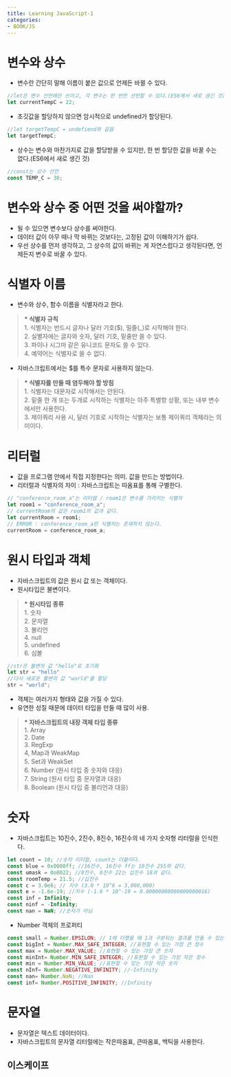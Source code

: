 ```yaml
---
title: Learning JavaScript-1
categories:
- BOOK/JS
---
```


# 변수와 상수<br/>
- 변수란 간단히 말해 이름이 붙은 값으로 언제든 바뀔 수 있다.<br/>

```js
//let은 변수 선언에만 쓰이고, 각 변수는 한 번만 선언할 수 있다.(ES6에서 새로 생긴 것)
let currentTempC = 22;
```

- 초깃값을 할당하지 않으면 암시적으로 undefined가 할당된다.<br/>

```js
//let targetTempC = undefiend와 같음
let targetTempC;
```

- 상수는 변수와 마찬가지로 값을 할당받을 수 있지만, 한 번 할당한 값을 바꿀 수는 없다.(ES6에서 새로 생긴 것)<br/>

```js
//const는 상수 선언
const TEMP_C = 30;
```

# 변수와 상수 중 어떤 것을 써야할까?<br/>
- 될 수 있으면 변수보다 상수를 써야한다.<br/>
- 데이터 값이 아무 때나 막 바뀌는 것보다는, 고정된 값이 이해하기가 쉽다.<br/>
- 우선 상수를 먼저 생각하고, 그 상수의 값이 바뀌는 게 자연스럽다고 생각된다면, 언제든지 변수로 바꿀 수 있다.<br/>

# 식별자 이름<br/>
- 변수와 상수, 함수 이름을 식별자라고 한다.<br/>

<blockquote><b>* 식별자 규칙</b><br/>
1. 식별자는 반드시 글자나 달러 기호($), 밀줄(_)로 시작해야 한다.<br/>
2. 실별자에는 글자와 숫자, 달러 기호, 밑줄만 쓸 수 있다.<br/>
3. 파이나 시그마 같은 유니코드 문자도 쓸 수 있다.<br/>
4. 예약어는 식별자로 쓸 수 없다.<br/>
</blockquote>

- 자바스크립트에서는 $를 특수 문자로 사용하지 않는다.<br/>

<blockquote><b>* 식별자를 만들 때 염두해야 할 방침</b><br/>
1. 식별자는 대문자로 시작해서는 안된다.<br/>
2. 밑줄 한 개 또는 두개로 시작하는 식별자는 아주 특별항 상황, 또는 내부 변수에서만 사용한다.<br/>
3. 제이쿼리 사용 시, 달러 기호로 시작하는 식별자는 보통 제이쿼리 객체라는 의미이다.<br/>
</blockquote>

# 리터럴<br/>
- 값을 프로그램 안에서 직접 지정한다는 의미. 값을 만드는 방법이다.<br/>
- 리터럴과 식별자의 차이 : 자바스크립트는 따옴표를 통해 구별한다.<br/>
```js
// "conference_room_a"는 리터럴 / room1은 변수를 가리키는 식별자
let room1 = "conference_room_a";
// currentRoom의 값은 room1의 값과 같다.
let currentRoom = room1;
// ERROR : conference_room_a란 식별자는 존재하지 않는다.
currentRoom = conference_room_a;
```

# 원시 타입과 객체<br/>
- 자바스크립트의 값은 원시 값 또는 객체이다.<br/>
- 원시타입은 불변이다.<br/>

<blockquote><b>* 원시타입 종류</b><br/>
1. 숫자<br/>
2. 문자열<br/>
3. 불리언<br/>
4. null<br/>
5. undefined<br/>
6. 심볼<br/>
</blockquote>

```js
//str은 불변의 값 "hello"로 초기화
let str = "hello"
//다시 새로운 불변의 값 "world"를 할당
str = "world";
```

- 객체는 여러가지 형태와 값을 가질 수 있다.<br/>
- 유연한 성질 때문에 데이터 타입을 만들 때 많이 사용.<br/>

<blockquote><b>* 자바스크립트의 내장 객체 타입 종류</b><br/>
1. Array<br/>
2. Date<br/>
3. RegExp<br/>
4, Map과 WeakMap<br/>
5. Set과 WeakSet<br/>
6. Number (원시 타입 중 숫자와 대응)<br/>
7. String (원시 타입 중 문자열과 대응)<br/>
8. Boolean (원시 타입 중 불리언과 대응)<br/>
</blockquote>


# 숫자<br/>
- 자바스크립트는 10진수, 2진수, 8진수, 16진수의 네 가지 숫자형 리터럴을 인식한다.<br/>
```js
let count = 10; //숫자 리터럴, count는 더블이다.
const blue = 0x0000ff; //16진수, 16진수 ff는 10진수 255와 같다.
const umask = 0o0022; //8진수, 8진수 22는 십진수 18과 같다.
const roomTemp = 21.5; //십진수
const c = 3.0e6; // 지수 (3.0 * 10^6 = 3,000,000)
const e = -1.6e-19; //지수 (-1.6 * 10^-19 = 0.00000000000000000016)
const inf = Infinity;
const ninf = -Infinity;
const nan = NaN; //숫자가 아님
```

- Number 객체의 프로퍼티
```js
const small = Number.EPSILON; // 1에 더했을 때 1과 구분되는 결과를 만들 수 있는 가장 작은 값.
const bigInt = Number.MAX_SAFE_INTEGER; //표현할 수 있는 가장 큰 정수
const max = Number.MAX_VALUE; //표현할 수 있는 가장 큰 숫자
const minInt= Number.MIN_SAFE_INTEGER; //표현할 수 있는 가장 작은 정수
const min = Number.MIN_VALUE; //표현할 수 있는 가장 작은 숫자
const nInf= Number.NEGATIVE_INFINITY; //-Infinity
const nan= Number.NaN; //Nan
const inf= Number.POSITIVE_INFINITY; //Infinity
```

# 문자열<br/>
- 문자열은 텍스트 데이터이다.<br/>
- 자바스크립트의 문자열 리터럴에는 작은따옴표, 큰따옴표, 백틱을 사용한다.<br/>

## 이스케이프<br/>